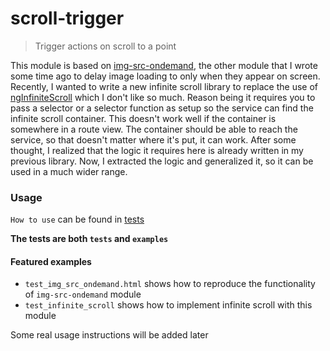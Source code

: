# scroll-trigger

> Trigger actions on scroll to a point

This module is based on [img-src-ondemand][1], the other module that I wrote
some time ago to delay image loading to only when they appear on screen.
Recently, I wanted to write a new infinite scroll library to replace the use of
[ngInfiniteScroll][2] which I don't like so much. Reason being it requires you
to pass a selector or a selector function as setup so the service can find the
infinite scroll container. This doesn't work well if the container is somewhere
in a route view. The container should be able to reach the service, so that
doesn't matter where it's put, it can work. After some thought, I realized that
the logic it requires here is already written in my previous library. Now, I
extracted the logic and generalized it, so it can be used in a much wider range.

[1]: https://github.com/princemaple/img-src-ondemand
[2]: https://github.com/sroze/ngInfiniteScroll

### Usage

`How to use` can be found in [tests][3]

**The tests are both `tests` and `examples`**

#### Featured examples
- `test_img_src_ondemand.html` shows how to reproduce the functionality
of `img-src-ondemand` module
- `test_infinite_scroll` shows how to implement infinite scroll with this module

[3]: https://github.com/princemaple/scroll-trigger/tree/master/test

Some real usage instructions will be added later
